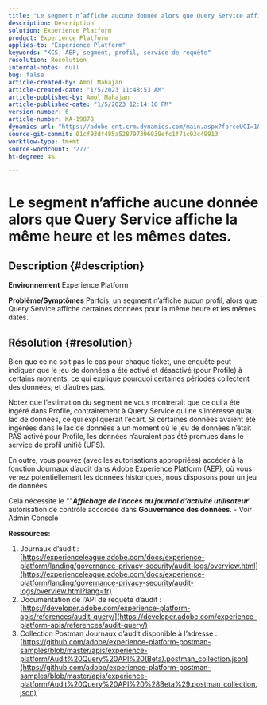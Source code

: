 ```yaml
---
title: "Le segment n’affiche aucune donnée alors que Query Service affiche la même heure et les mêmes dates"
description: Description
solution: Experience Platform
product: Experience Platform
applies-to: "Experience Platform"
keywords: "KCS, AEP, segment, profil, service de requête"
resolution: Resolution
internal-notes: null
bug: false
article-created-by: Amol Mahajan
article-created-date: "1/5/2023 11:48:53 AM"
article-published-by: Amol Mahajan
article-published-date: "1/5/2023 12:14:10 PM"
version-number: 6
article-number: KA-19878
dynamics-url: "https://adobe-ent.crm.dynamics.com/main.aspx?forceUCI=1&pagetype=entityrecord&etn=knowledgearticle&id=a34331ea-ee8c-ed11-81ac-6045bd006b3d"
source-git-commit: 01cf93df485a528797396039efc1f71c93c49913
workflow-type: tm+mt
source-wordcount: '277'
ht-degree: 4%

---
```


# Le segment n’affiche aucune donnée alors que Query Service affiche la même heure et les mêmes dates.

## Description {#description}

<b>Environnement</b>
Experience Platform


<b>Problème/Symptômes</b>
Parfois, un segment n’affiche aucun profil, alors que Query Service affiche certaines données pour la même heure et les mêmes dates.


## Résolution {#resolution}


Bien que ce ne soit pas le cas pour chaque ticket, une enquête peut indiquer que le jeu de données a été activé et désactivé (pour Profile) à certains moments, ce qui explique pourquoi certaines périodes collectent des données, et d’autres pas.

Notez que l’estimation du segment ne vous montrerait que ce qui a été ingéré dans Profile, contrairement à Query Service qui ne s’intéresse qu’au lac de données, ce qui expliquerait l’écart. Si certaines données avaient été ingérées dans le lac de données à un moment où le jeu de données n’était PAS activé pour Profile, les données n’auraient pas été promues dans le service de profil unifié (UPS).



En outre, vous pouvez (avec les autorisations appropriées) accéder à la fonction Journaux d’audit dans Adobe Experience Platform (AEP), où vous verrez potentiellement les données historiques, nous disposons pour un jeu de données.

Cela nécessite le &quot;&quot;<b>*Affichage de l’accès au journal d’activité utilisateur</b>*&#39; autorisation de contrôle accordée dans <b>Gouvernance des données</b>. - Voir Admin Console



<b>Ressources:</b>

1. Journaux d’audit : [https://experienceleague.adobe.com/docs/experience-platform/landing/governance-privacy-security/audit-logs/overview.html](https://experienceleague.adobe.com/docs/experience-platform/landing/governance-privacy-security/audit-logs/overview.html?lang=fr)
2. Documentation de l’API de requête d’audit : [https://developer.adobe.com/experience-platform-apis/references/audit-query/](https://developer.adobe.com/experience-platform-apis/references/audit-query/)
3. Collection Postman Journaux d’audit disponible à l’adresse : [https://github.com/adobe/experience-platform-postman-samples/blob/master/apis/experience-platform/Audit%20Query%20API%20(Beta).postman_collection.json](https://github.com/adobe/experience-platform-postman-samples/blob/master/apis/experience-platform/Audit%20Query%20API%20%28Beta%29.postman_collection.json)

